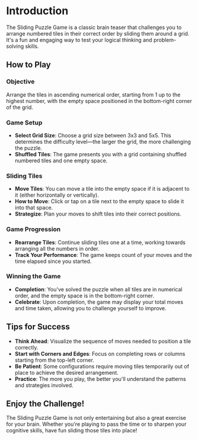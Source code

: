 # Introduction

The Sliding Puzzle Game is a classic brain teaser that challenges you to arrange numbered tiles in their correct order by sliding them around a grid. It's a fun and engaging way to test your logical thinking and problem-solving skills.

## How to Play

### Objective
Arrange the tiles in ascending numerical order, starting from 1 up to the highest number, with the empty space positioned in the bottom-right corner of the grid.

### Game Setup
- **Select Grid Size**: Choose a grid size between 3x3 and 5x5. This determines the difficulty level—the larger the grid, the more challenging the puzzle.
- **Shuffled Tiles**: The game presents you with a grid containing shuffled numbered tiles and one empty space.

### Sliding Tiles
- **Move Tiles**: You can move a tile into the empty space if it is adjacent to it (either horizontally or vertically).
- **How to Move**: Click or tap on a tile next to the empty space to slide it into that space.
- **Strategize**: Plan your moves to shift tiles into their correct positions.

### Game Progression
- **Rearrange Tiles**: Continue sliding tiles one at a time, working towards arranging all the numbers in order.
- **Track Your Performance**: The game keeps count of your moves and the time elapsed since you started.

### Winning the Game
- **Completion**: You've solved the puzzle when all tiles are in numerical order, and the empty space is in the bottom-right corner.
- **Celebrate**: Upon completion, the game may display your total moves and time taken, allowing you to challenge yourself to improve.

## Tips for Success

- **Think Ahead**: Visualize the sequence of moves needed to position a tile correctly.
- **Start with Corners and Edges**: Focus on completing rows or columns starting from the top-left corner.
- **Be Patient**: Some configurations require moving tiles temporarily out of place to achieve the desired arrangement.
- **Practice**: The more you play, the better you'll understand the patterns and strategies involved.

## Enjoy the Challenge!

The Sliding Puzzle Game is not only entertaining but also a great exercise for your brain. Whether you're playing to pass the time or to sharpen your cognitive skills, have fun sliding those tiles into place!
